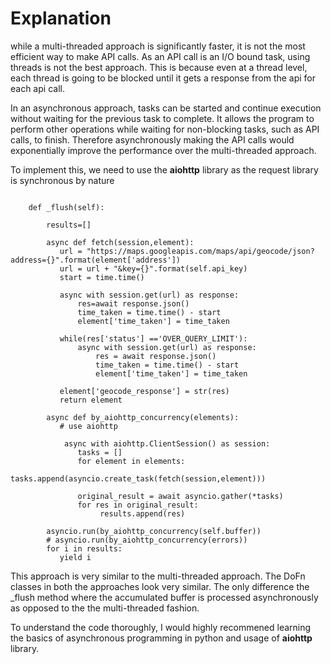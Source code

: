 # Explanation

while a multi-threaded approach is significantly faster, it is not the most efficient way to make API calls. 
As an API call is an I/O bound task, using threads is not the best approach. This is because even at a thread 
level, each thread is going to be blocked until it gets a response from the api for each api call.

In an asynchronous approach, tasks can be started and continue execution without waiting for the previous task to complete. 
It allows the program to perform other operations while waiting for non-blocking tasks, such as API calls, to finish.
Therefore asynchronously making the API calls would exponentially improve the performance over the multi-threaded approach.

To implement this, we need to use the **aiohttp** library as the request library is synchronous by nature

```

    def _flush(self):

        results=[]

        async def fetch(session,element):
           url = "https://maps.googleapis.com/maps/api/geocode/json?address={}".format(element['address'])
           url = url + "&key={}".format(self.api_key)
           start = time.time()

           async with session.get(url) as response:
               res=await response.json()
               time_taken = time.time() - start
               element['time_taken'] = time_taken

           while(res['status'] =='OVER_QUERY_LIMIT'):
               async with session.get(url) as response:
                   res = await response.json()
                   time_taken = time.time() - start
                   element['time_taken'] = time_taken

           element['geocode_response'] = str(res)
           return element

        async def by_aiohttp_concurrency(elements):
           # use aiohttp

            async with aiohttp.ClientSession() as session:
               tasks = []
               for element in elements:
                   tasks.append(asyncio.create_task(fetch(session,element)))

               original_result = await asyncio.gather(*tasks)
               for res in original_result:
                    results.append(res)

        asyncio.run(by_aiohttp_concurrency(self.buffer))
        # asyncio.run(by_aiohttp_concurrency(errors))
        for i in results:
           yield i

```
This approach is very similar to the multi-threaded approach. The DoFn classes in both the approaches look very similar.
The only difference the _flush method where the accumulated buffer is processed asynchronously as opposed to the the multi-threaded fashion.

To understand the code thoroughly, I would highly recommened learning the basics of asynchronous programming in python and usage of **aiohttp**
library.
